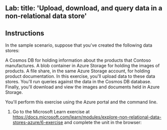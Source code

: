 Lab:
    title: 'Upload, download, and query data in a non-relational data store'
---

## Instructions
In the sample scenario, suppose that you've created the following data stores:

A Cosmos DB for holding information about the products that Contoso manufactures.
A blob container in Azure Storage for holding the images of products.
A file share, in the same Azure Storage account, for holding product documentation.
In this exercise, you'll upload data to these data stores. You'll run queries against the data in the Cosmos DB database. Finally, you'll download and view the images and documents held in Azure Storage.

You'll perform this exercise using the Azure portal and the command line.

1.	Go to the Microsoft Learn exercise at https://docs.microsoft.com/learn/modules/explore-non-relational-data-stores-azure/6-exercise and complete the unit in the browser: 
